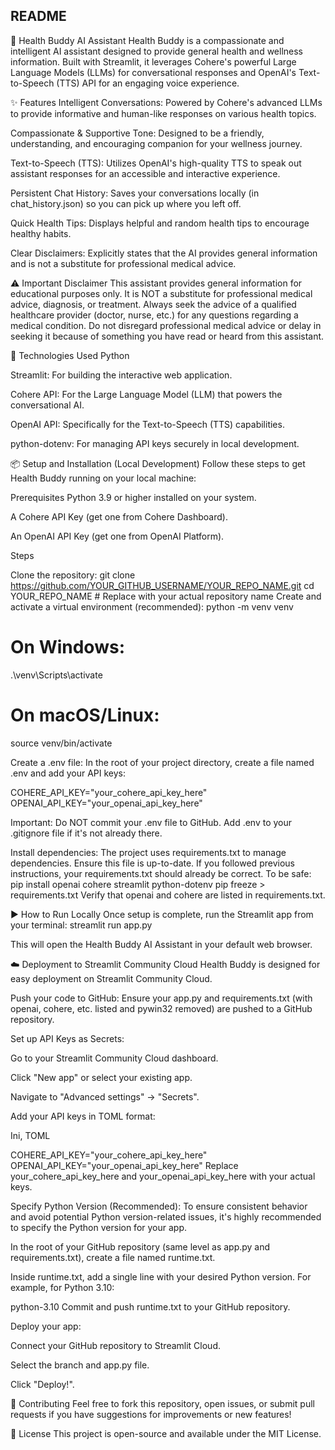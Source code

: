 ## README
💊 Health Buddy AI Assistant
Health Buddy is a compassionate and intelligent AI assistant designed to provide general health and wellness information. Built with Streamlit, it leverages Cohere's powerful Large Language Models (LLMs) for conversational responses and OpenAI's Text-to-Speech (TTS) API for an engaging voice experience.

✨ Features
Intelligent Conversations: Powered by Cohere's advanced LLMs to provide informative and human-like responses on various health topics.

Compassionate & Supportive Tone: Designed to be a friendly, understanding, and encouraging companion for your wellness journey.

Text-to-Speech (TTS): Utilizes OpenAI's high-quality TTS to speak out assistant responses for an accessible and interactive experience.

Persistent Chat History: Saves your conversations locally (in chat_history.json) so you can pick up where you left off.

Quick Health Tips: Displays helpful and random health tips to encourage healthy habits.

Clear Disclaimers: Explicitly states that the AI provides general information and is not a substitute for professional medical advice.

⚠️ Important Disclaimer
This assistant provides general information for educational purposes only. It is NOT a substitute for professional medical advice, diagnosis, or treatment. Always seek the advice of a qualified healthcare provider (doctor, nurse, etc.) for any questions regarding a medical condition. Do not disregard professional medical advice or delay in seeking it because of something you have read or heard from this assistant.

🚀 Technologies Used
Python

Streamlit: For building the interactive web application.

Cohere API: For the Large Language Model (LLM) that powers the conversational AI.

OpenAI API: Specifically for the Text-to-Speech (TTS) capabilities.

python-dotenv: For managing API keys securely in local development.

📦 Setup and Installation (Local Development)
Follow these steps to get Health Buddy running on your local machine:

Prerequisites
Python 3.9 or higher installed on your system.

A Cohere API Key (get one from Cohere Dashboard).

An OpenAI API Key (get one from OpenAI Platform).

Steps

Clone the repository: git clone https://github.com/YOUR_GITHUB_USERNAME/YOUR_REPO_NAME.git
cd YOUR_REPO_NAME # Replace with your actual repository name
Create and activate a virtual environment (recommended): python -m venv venv
# On Windows:
.\venv\Scripts\activate
# On macOS/Linux:
source venv/bin/activate

Create a .env file:
In the root of your project directory, create a file named .env and add your API keys:

COHERE_API_KEY="your_cohere_api_key_here"
OPENAI_API_KEY="your_openai_api_key_here"

Important: Do NOT commit your .env file to GitHub. Add .env to your .gitignore file if it's not already there.

Install dependencies:
The project uses requirements.txt to manage dependencies. Ensure this file is up-to-date. If you followed previous instructions, your requirements.txt should already be correct. To be safe:
pip install openai cohere streamlit python-dotenv
pip freeze > requirements.txt
Verify that openai and cohere are listed in requirements.txt.

▶️ How to Run Locally
Once setup is complete, run the Streamlit app from your terminal: streamlit run app.py

This will open the Health Buddy AI Assistant in your default web browser.

☁️ Deployment to Streamlit Community Cloud
Health Buddy is designed for easy deployment on Streamlit Community Cloud.

Push your code to GitHub:
Ensure your app.py and requirements.txt (with openai, cohere, etc. listed and pywin32 removed) are pushed to a GitHub repository.

Set up API Keys as Secrets:

Go to your Streamlit Community Cloud dashboard.

Click "New app" or select your existing app.

Navigate to "Advanced settings" -> "Secrets".

Add your API keys in TOML format:

Ini, TOML

COHERE_API_KEY="your_cohere_api_key_here"
OPENAI_API_KEY="your_openai_api_key_here"
Replace your_cohere_api_key_here and your_openai_api_key_here with your actual keys.

Specify Python Version (Recommended):
To ensure consistent behavior and avoid potential Python version-related issues, it's highly recommended to specify the Python version for your app.

In the root of your GitHub repository (same level as app.py and requirements.txt), create a file named runtime.txt.

Inside runtime.txt, add a single line with your desired Python version. For example, for Python 3.10:

python-3.10
Commit and push runtime.txt to your GitHub repository.

Deploy your app:

Connect your GitHub repository to Streamlit Cloud.

Select the branch and app.py file.

Click "Deploy!".

🤝 Contributing
Feel free to fork this repository, open issues, or submit pull requests if you have suggestions for improvements or new features!

📄 License
This project is open-source and available under the MIT License.
